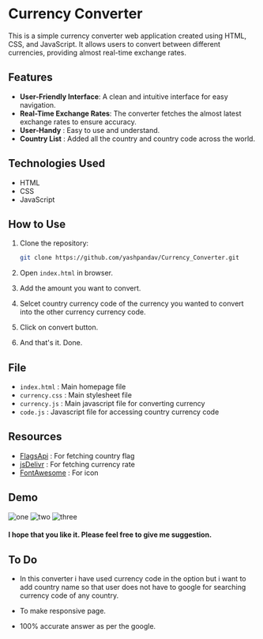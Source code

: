 # Currency Converter

This is a simple currency converter web application created using HTML, CSS, and JavaScript. It allows users to convert between different currencies, providing almost real-time exchange rates.

## Features

- **User-Friendly Interface**: A clean and intuitive interface for easy navigation.
- **Real-Time Exchange Rates**: The converter fetches the almost latest exchange rates to ensure accuracy.
- **User-Handy** : Easy to use and understand.
- **Country List** : Added all the country and country code across the world.

## Technologies Used

- HTML
- CSS
- JavaScript

## How to Use

1. Clone the repository:

   ```bash
   git clone https://github.com/yashpandav/Currency_Converter.git

2. Open `index.html` in browser.

2. Add the amount you want to convert.

3. Selcet country currency code of the currency you wanted to convert into the other currency currency code.

4. Click on convert button.

5. And that's it. Done.

## File

- `index.html` : Main homepage file
- `currency.css` :  Main stylesheet file
- `currency.js` : Main javascript file for converting currency
- `code.js` : Javascript file for accessing country currency code

## Resources

- [FlagsApi](https://flagsapi.com/) : For fetching country flag
- [jsDelivr](https://www.jsdelivr.com/) : For fetching currency rate
- [FontAwesome](https://fontawesome.com/) : For icon

## Demo

![one](one.png)
![two](two.png)
![three](three.png)

#### I hope that you like it. Please feel free to give me suggestion. 

## To Do
- In this converter i have used currency code in the option but i want to add country name so that user does not have to google for searching currency code of any country.

- To make responsive page.

- 100% accurate answer as per the google.

